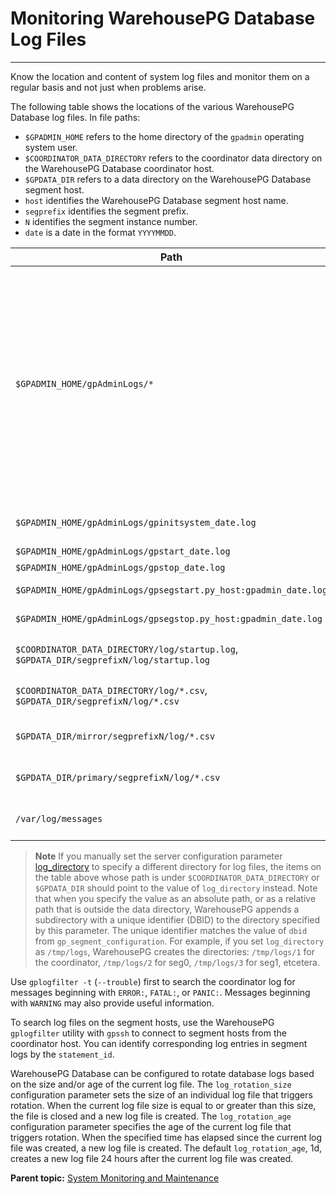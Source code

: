 # Monitoring WarehousePG Database Log Files
---

Know the location and content of system log files and monitor them on a regular basis and not just when problems arise.

The following table shows the locations of the various WarehousePG Database log files. In file paths:

-   `$GPADMIN_HOME` refers to the home directory of the `gpadmin` operating system user.
-   `$COORDINATOR_DATA_DIRECTORY` refers to the coordinator data directory on the WarehousePG Database coordinator host.
-   `$GPDATA_DIR` refers to a data directory on the WarehousePG Database segment host.
-   `host` identifies the WarehousePG Database segment host name.
-   `segprefix` identifies the segment prefix.
-   `N` identifies the segment instance number.
-   `date` is a date in the format `YYYYMMDD`.



|Path|Description|
|----|-----------|
|`$GPADMIN_HOME/gpAdminLogs/*`|Many different types of log files, directory on each server. `$GPADMIN_HOME` is the default location for the `gpAdminLogs/` directory. You can specify a different location when you run an administrative utility command.|
|`$GPADMIN_HOME/gpAdminLogs/gpinitsystem_date.log`|system initialization log|
|`$GPADMIN_HOME/gpAdminLogs/gpstart_date.log`|start log|
|`$GPADMIN_HOME/gpAdminLogs/gpstop_date.log`|stop log|
|`$GPADMIN_HOME/gpAdminLogs/gpsegstart.py_host:gpadmin_date.log`|segment host start log|
|`$GPADMIN_HOME/gpAdminLogs/gpsegstop.py_host:gpadmin_date.log`|segment host stop log|
|`$COORDINATOR_DATA_DIRECTORY/log/startup.log`, `$GPDATA_DIR/segprefixN/log/startup.log`|segment instance start log|
|`$COORDINATOR_DATA_DIRECTORY/log/*.csv`, `$GPDATA_DIR/segprefixN/log/*.csv`|coordinator and segment database logs|
|`$GPDATA_DIR/mirror/segprefixN/log/*.csv`|mirror segment database logs|
|`$GPDATA_DIR/primary/segprefixN/log/*.csv`|primary segment database logs|
|`/var/log/messages`|Global Linux system messages|

> **Note** If you manually set the server configuration parameter [log_directory](../ref_guide/config_params/guc-list.html#log_directory) to specify a different directory for log files, the items on the table above whose path is under `$COORDINATOR_DATA_DIRECTORY` or `$GPDATA_DIR` should point to the value of `log_directory` instead. Note that when you specify the value as an absolute path, or as a relative path that is outside the data directory, WarehousePG appends a subdirectory with a unique identifier (DBID) to the directory specified by this parameter. The unique identifier matches the value of `dbid` from `gp_segment_configuration`. For example, if you set `log_directory` as `/tmp/logs`, WarehousePG creates the directories: `/tmp/logs/1` for the coordinator, `/tmp/logs/2` for seg0, `/tmp/logs/3` for seg1, etcetera. 

Use `gplogfilter -t` \(`--trouble`\) first to search the coordinator log for messages beginning with `ERROR:`, `FATAL:`, or `PANIC:`. Messages beginning with `WARNING` may also provide useful information.

To search log files on the segment hosts, use the WarehousePG `gplogfilter` utility with `gpssh` to connect to segment hosts from the coordinator host. You can identify corresponding log entries in segment logs by the `statement_id`.

WarehousePG Database can be configured to rotate database logs based on the size and/or age of the current log file. The `log_rotation_size` configuration parameter sets the size of an individual log file that triggers rotation. When the current log file size is equal to or greater than this size, the file is closed and a new log file is created. The `log_rotation_age` configuration parameter specifies the age of the current log file that triggers rotation. When the specified time has elapsed since the current log file was created, a new log file is created. The default `log_rotation_age`, 1d, creates a new log file 24 hours after the current log file was created.

**Parent topic:** [System Monitoring and Maintenance](maintenance.html)

